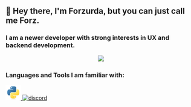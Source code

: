 ## 👋 Hey there, I'm Forzurda, but you can just call me Forz.
### I am a newer developer with strong interests in UX and backend development.

<p align="center">
  <img src="https://github-readme-stats.vercel.app/api?username=Forzurda&show_icons=true&bg_color=30,e96443,904e95&title_color=fff&text_color=fff&hide_border=true&include_all_commits=true&hide=contribs,issues&rank_icon=github" />
</p>

<h3 align="left">Languages and Tools I am familiar with:</h3>
<p align="left"> 
</a> 
<a href="https://www.python.org" target="_blank" rel="noreferrer"> <img src="https://raw.githubusercontent.com/devicons/devicon/master/icons/python/python-original.svg" alt="python" width="40" height="40"/> </a> 
<a href="https://discord.gg" target="_blank" rel="noreferrer"> <img src="https://assets-global.website-files.com/6257adef93867e50d84d30e2/62595384e89d1d54d704ece7_3437c10597c1526c3dbd98c737c2bcae.svg" alt="discord" width="40" height="40"/> 
</a>
</p>
